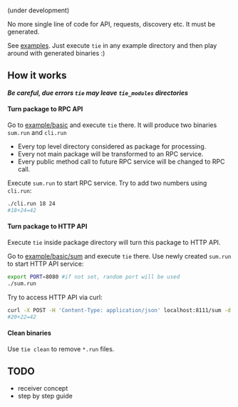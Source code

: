 (under development)

No more single line of code for API, requests, discovery etc. It must be generated.

See [examples](example/).  Just execute `tie` in any example directory and then play around with generated binaries :)

## How it works

***Be careful, due errors `tie` may leave `tie_modules` directories***

#### Turn package to RPC API

Go to [example/basic](example/basic/) and execute `tie` there.
It will produce two binaries `sum.run` and `cli.run`

- Every top level directory considered as package for processing.
- Every not main package will be transformed to an RPC service.
- Every public method call to future RPC service will be changed to RPC call.

Execute `sum.run` to start RPC service. Try to add two numbers using `cli.run`:

```bash
./cli.run 18 24
#18+24=42
```

#### Turn package to HTTP API

Execute `tie` inside package directory will turn this package to HTTP API.

Go to [example/basic/sum](example/basic/sum/) and execute `tie` there.
Use newly created `sum.run` to start HTTP API service:

```bash
export PORT=8080 #if not set, random port will be used
./sum.run
```

Try to access HTTP API via curl:

```bash
curl -X POST -H 'Content-Type: application/json' localhost:8111/sum -d '{"a":20, "b":22}'
#20+22=42
```


#### Clean binaries

Use `tie clean` to remove `*.run` files.

## TODO

- receiver concept
- step by step guide

